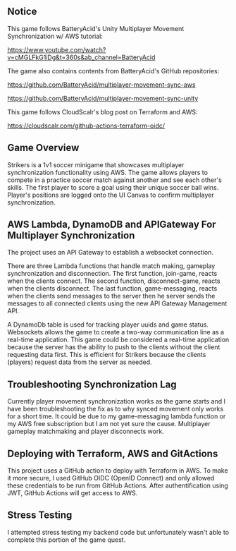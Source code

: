 ## Notice
This game follows BatteryAcid's Unity Multiplayer Movement Synchronization w/ AWS tutorial:

https://www.youtube.com/watch?v=cMGLFkG1iDg&t=360s&ab_channel=BatteryAcid

The game also contains contents from BatteryAcid's GitHub repositories:

https://github.com/BatteryAcid/multiplayer-movement-sync-aws

https://github.com/BatteryAcid/multiplayer-movement-sync-unity

This game follows CloudScalr's blog post on Terraform and AWS:

https://cloudscalr.com/github-actions-terraform-oidc/

## Game Overview
Strikers is a 1v1 soccer minigame that showcases multiplayer synchronization functionality using AWS. The game allows players to compete in a practice soccer match against another and see each other's skills. The first player to score a goal using their unique soccer ball wins. Player's positions are logged onto the UI Canvas to confirm multiplayer synchronization.

## AWS Lambda, DynamoDB and APIGateway For Multiplayer Synchronization
The project uses an API Gateway to establish a websocket connection. 

There are three Lambda functions that handle match making, gameplay synchronization and disconnection. The first function, join-game, reacts when the clients connect. The second function, disconnect-game, reacts when the clients disconnect. The last function, game-messaging, reacts when the clients send messages to the server then he server sends the messages to all connected clients using the new API Gateway Management API.

A DynamoDb table is used for tracking player uuids and game status. Websockets allows the game to create a two-way communication line as a real-time application. This game could be considered a real-time application because the server has the ability to push to the clients without the client requesting data first. This is efficient for Strikers because the clients (players) request data from the server as needed.

## Troubleshooting Synchronization Lag
Currently player movement synchronization works as the game starts and I have been troubleshooting the fix as to why synced movement only works for a short time. It could be due to my game-messaging lambda function or my AWS free subscription but I am not yet sure the cause. Multiplayer gameplay matchmaking and player disconnects work.  

## Deploying with Terraform, AWS and GitActions
This project uses a GitHub action to deploy with Terraform in AWS. To make it more secure, I used GitHub OIDC (OpenID Connect) and only allowed these credentials to be run from GitHub Actions. After authentification using JWT, GitHub Actions will get access to AWS.

## Stress Testing
I attempted stress testing my backend code but unfortunately wasn't able to complete this portion of the game quest.